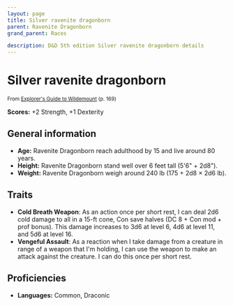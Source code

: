 ```yaml
---
layout: page
title: Silver ravenite dragonborn
parent: Ravenite Dragonborn
grand_parent: Races

description: D&D 5th edition Silver ravenite dragonborn details
---
```


# Silver ravenite dragonborn

<small>From <a target="_blank" href="https://dnd.wizards.com/products/wildemount">Explorer's Guide to Wildemount</a> (p. 169)</small>

**Scores:** +2 Strength, +1 Dexterity

## General information

- **Age:** Ravenite Dragonborn reach adulthood by 15 and live around 80 years.
- **Height:** Ravenite Dragonborn stand well over 6 feet tall (5'6" + 2d8").
- **Weight:** Ravenite Dragonborn weigh around 240 lb (175 + 2d8 × 2d6 lb).

## Traits

- **Cold Breath Weapon**: As an action once per short rest, I can deal 2d6 cold damage to all in a 15-ft cone, Con save halves (DC 8 + Con mod + prof bonus). This damage increases to 3d6 at level 6, 4d6 at level 11, and 5d6 at level 16.
- **Vengeful Assault**: As a reaction when I take damage from a creature in range of a weapon that I'm holding, I can use the weapon to make an attack against the creature. I can do this once per short rest.

## Proficiencies

- **Languages:** Common, Draconic